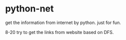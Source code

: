 # python-net
get the information from internet by python. just for fun.

8-20
try to get the links from website based on DFS.

